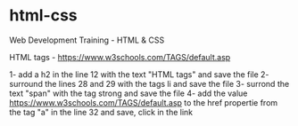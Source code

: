# html-css
Web Development Training - HTML &amp; CSS


HTML tags - https://www.w3schools.com/TAGS/default.asp

1- add a h2 in the line 12 with the text "HTML tags" and save the file
2- surround the lines 28 and 29 with the tags li and save the file
3- surrond the text "span" with the tag strong and save the file
4- add the value https://www.w3schools.com/TAGS/default.asp to the href propertie from the tag "a" in the line 32 and save, click in the link